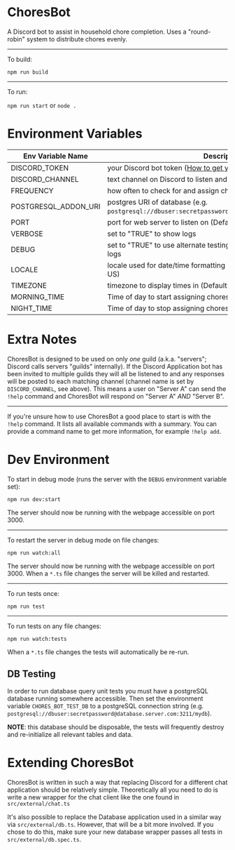 # ChoresBot

A Discord bot to assist in household chore completion. Uses a "round-robin" system to distribute chores evenly.

---

To build:

`npm run build`

---

To run:

`npm run start` or `node .`

# Environment Variables

| Env Variable Name    | Description                                                                                        |
| -------------------- | -------------------------------------------------------------------------------------------------- |
| DISCORD_TOKEN        | your Discord bot token ([How to get your token][1])                                                |
| DISCORD_CHANNEL      | text channel on Discord to listen and respond in (Default: chores)                                 |
| FREQUENCY            | how often to check for and assign chores in seconds (Default: 120)                                 |
| POSTGRESQL_ADDON_URI | postgres URI of database (e.g. `postgresql://dbuser:secretpassword@database.server.com:3211/mydb`) |
| PORT                 | port for web server to listen on (Default: 80)                                                     |
| VERBOSE              | set to "TRUE" to show logs                                                                         |
| DEBUG                | set to "TRUE" to use alternate testing DB (see below), also enables logs                           |
| LOCALE               | locale used for date/time formatting ([Formatting info][2]) (Default: en-US)                       |
| TIMEZONE             | timezone to display times in (Default: America/New_York)                                           |
| MORNING_TIME         | Time of day to start assigning chores (Default: 7:00 AM)                                           |
| NIGHT_TIME           | Time of day to stop assigning chores (Default: 11:00 PM)                                           |

# Extra Notes

ChoresBot is designed to be used on only _one_ guild (a.k.a. "servers"; Discord calls servers "guilds" internally). If the Discord Application bot has been invited to multiple guilds they will all be listened to and any responses will be posted to each matching channel (channel name is set by `DISCORD_CHANNEL`, see above). This means a user on "Server A" can send the `!help` command and ChoresBot will respond on "Server A" _AND_ "Server B".

---

If you're unsure how to use ChoresBot a good place to start is with the `!help` command. It lists all available commands with a summary. You can provide a command name to get more information, for example `!help add`.

# Dev Environment

To start in debug mode (runs the server with the `DEBUG` environment variable set):

`npm run dev:start`

The server should now be running with the webpage accessible on port 3000.

---

To restart the server in debug mode on file changes:

`npm run watch:all`

The server should now be running with the webpage accessible on port 3000. When a `*.ts` file changes the server will be killed and restarted.

---

To run tests once:

`npm run test`

---

To run tests on any file changes:

`npm run watch:tests`

When a `*.ts` file changes the tests will automatically be re-run.

## DB Testing

In order to run database query unit tests you must have a postgreSQL database running somewhere accessible. Then set the environment variable `CHORES_BOT_TEST_DB` to a postgreSQL connection string (e.g. `postgresql://dbuser:secretpassword@database.server.com:3211/mydb`).

**NOTE**: this database should be disposable, the tests will frequently destroy and re-initialize all relevant tables and data.

# Extending ChoresBot

ChoresBot is written in such a way that replacing Discord for a different chat application should be relatively simple. Theoretically all you need to do is write a new wrapper for the chat client like the one found in `src/external/chat.ts`

It's also possible to replace the Database application used in a similar way via `src/external/db.ts`. However, that will be a bit more involved. If you chose to do this, make sure your new database wrapper passes all tests in `src/external/db.spec.ts`.

[1]: https://discordjs.guide/preparations/setting-up-a-bot-application.html#creating-your-bot 'Bot Token Instructions'
[2]: https://developer.mozilla.org/en-US/docs/Web/JavaScript/Reference/Global_Objects/Intl#locale_identification_and_negotiation 'Time Formatting Info'
